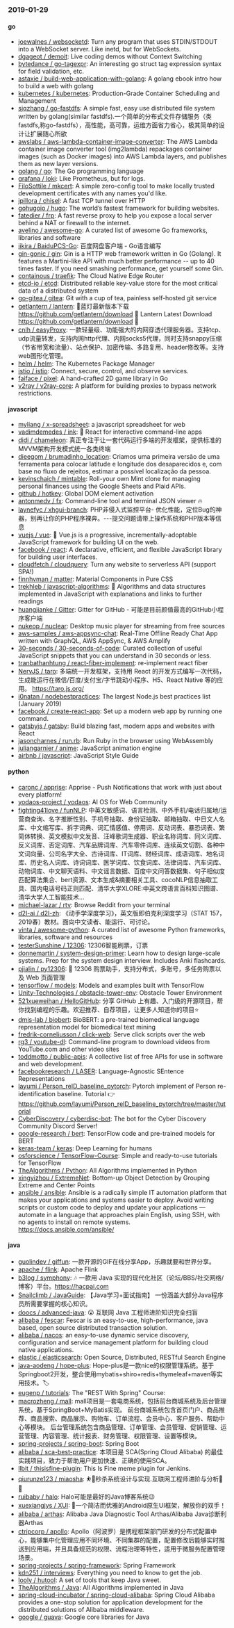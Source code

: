 ### 2019-01-29

#### go
* [joewalnes / websocketd](https://github.com/joewalnes/websocketd): Turn any program that uses STDIN/STDOUT into a WebSocket server. Like inetd, but for WebSockets.
* [dgageot / demoit](https://github.com/dgageot/demoit): Live coding demos without Context Switching
* [bytedance / go-tagexpr](https://github.com/bytedance/go-tagexpr): An interesting go struct tag expression syntax for field validation, etc.
* [astaxie / build-web-application-with-golang](https://github.com/astaxie/build-web-application-with-golang): A golang ebook intro how to build a web with golang
* [kubernetes / kubernetes](https://github.com/kubernetes/kubernetes): Production-Grade Container Scheduling and Management
* [sjqzhang / go-fastdfs](https://github.com/sjqzhang/go-fastdfs): A simple fast, easy use distributed file system written by golang(similar fastdfs).一个简单的分布式文件存储服务（类fastdfs,称go-fastdfs），高性能，高可靠，运维方面省力省心，极其简单的设计让扩展随心所欲
* [awslabs / aws-lambda-container-image-converter](https://github.com/awslabs/aws-lambda-container-image-converter): The AWS Lambda container image converter tool (img2lambda) repackages container images (such as Docker images) into AWS Lambda layers, and publishes them as new layer versions.
* [golang / go](https://github.com/golang/go): The Go programming language
* [grafana / loki](https://github.com/grafana/loki): Like Prometheus, but for logs.
* [FiloSottile / mkcert](https://github.com/FiloSottile/mkcert): A simple zero-config tool to make locally trusted development certificates with any names you'd like.
* [jpillora / chisel](https://github.com/jpillora/chisel): A fast TCP tunnel over HTTP
* [gohugoio / hugo](https://github.com/gohugoio/hugo): The world’s fastest framework for building websites.
* [fatedier / frp](https://github.com/fatedier/frp): A fast reverse proxy to help you expose a local server behind a NAT or firewall to the internet.
* [avelino / awesome-go](https://github.com/avelino/awesome-go): A curated list of awesome Go frameworks, libraries and software
* [iikira / BaiduPCS-Go](https://github.com/iikira/BaiduPCS-Go): 百度网盘客户端 - Go语言编写
* [gin-gonic / gin](https://github.com/gin-gonic/gin): Gin is a HTTP web framework written in Go (Golang). It features a Martini-like API with much better performance -- up to 40 times faster. If you need smashing performance, get yourself some Gin.
* [containous / traefik](https://github.com/containous/traefik): The Cloud Native Edge Router
* [etcd-io / etcd](https://github.com/etcd-io/etcd): Distributed reliable key-value store for the most critical data of a distributed system
* [go-gitea / gitea](https://github.com/go-gitea/gitea): Git with a cup of tea, painless self-hosted git service
* [getlantern / lantern](https://github.com/getlantern/lantern): 🔴蓝灯最新版本下载 https://github.com/getlantern/download 🔴 Lantern Latest Download https://github.com/getlantern/download 🔴
* [cnlh / easyProxy](https://github.com/cnlh/easyProxy): 一款轻量级、功能强大的内网穿透代理服务器。支持tcp、udp流量转发，支持内网http代理、内网socks5代理，同时支持snappy压缩（节省带宽和流量）、站点保护、加密传输、多路复用、header修改等。支持web图形化管理。
* [helm / helm](https://github.com/helm/helm): The Kubernetes Package Manager
* [istio / istio](https://github.com/istio/istio): Connect, secure, control, and observe services.
* [faiface / pixel](https://github.com/faiface/pixel): A hand-crafted 2D game library in Go
* [v2ray / v2ray-core](https://github.com/v2ray/v2ray-core): A platform for building proxies to bypass network restrictions.

#### javascript
* [myliang / x-spreadsheet](https://github.com/myliang/x-spreadsheet): a javascript spreadsheet for web
* [vadimdemedes / ink](https://github.com/vadimdemedes/ink): 🌈 React for interactive command-line apps
* [didi / chameleon](https://github.com/didi/chameleon): 真正专注于让一套代码运行多端的开发框架，提供标准的MVVM架构开发模式统一各类终端
* [dieegom / brumadinho_location](https://github.com/dieegom/brumadinho_location): Criamos uma primeira versão de uma ferramenta para colocar latitude e longitude dos desaparecidos e, com base no fluxo de rejeitos, estimar a possível localização da pessoa.
* [kevinschaich / mintable](https://github.com/kevinschaich/mintable): Roll-your own Mint clone for managing personal finances using the Google Sheets and Plaid APIs.
* [github / hotkey](https://github.com/github/hotkey): Global DOM element activation
* [antonmedv / fx](https://github.com/antonmedv/fx): Command-line tool and terminal JSON viewer 🔥
* [laynefyc / xhgui-branch](https://github.com/laynefyc/xhgui-branch): PHP非侵入式监控平台- 优化性能，定位Bug的神器，别再让你的PHP程序裸奔。---提交问题请带上操作系统和PHP版本等信息
* [vuejs / vue](https://github.com/vuejs/vue): 🖖 Vue.js is a progressive, incrementally-adoptable JavaScript framework for building UI on the web.
* [facebook / react](https://github.com/facebook/react): A declarative, efficient, and flexible JavaScript library for building user interfaces.
* [cloudfetch / cloudquery](https://github.com/cloudfetch/cloudquery): Turn any website to serverless API (support SPA!)
* [finnhvman / matter](https://github.com/finnhvman/matter): Material Components in Pure CSS
* [trekhleb / javascript-algorithms](https://github.com/trekhleb/javascript-algorithms): 📝 Algorithms and data structures implemented in JavaScript with explanations and links to further readings
* [huangjianke / Gitter](https://github.com/huangjianke/Gitter): Gitter for GitHub - 可能是目前颜值最高的GitHub小程序客户端
* [nukeop / nuclear](https://github.com/nukeop/nuclear): Desktop music player for streaming from free sources
* [aws-samples / aws-appsync-chat](https://github.com/aws-samples/aws-appsync-chat): Real-Time Offline Ready Chat App written with GraphQL, AWS AppSync, & AWS Amplify
* [30-seconds / 30-seconds-of-code](https://github.com/30-seconds/30-seconds-of-code): Curated collection of useful JavaScript snippets that you can understand in 30 seconds or less.
* [tranbathanhtung / react-fiber-implement](https://github.com/tranbathanhtung/react-fiber-implement): re-implement react fiber
* [NervJS / taro](https://github.com/NervJS/taro): 多端统一开发框架，支持用 React 的开发方式编写一次代码，生成能运行在微信/百度/支付宝/字节跳动小程序、H5、React Native 等的应用。 https://taro.js.org/
* [i0natan / nodebestpractices](https://github.com/i0natan/nodebestpractices): The largest Node.js best practices list (January 2019)
* [facebook / create-react-app](https://github.com/facebook/create-react-app): Set up a modern web app by running one command.
* [gatsbyjs / gatsby](https://github.com/gatsbyjs/gatsby): Build blazing fast, modern apps and websites with React
* [jasoncharnes / run.rb](https://github.com/jasoncharnes/run.rb): Run Ruby in the browser using WebAssembly
* [juliangarnier / anime](https://github.com/juliangarnier/anime): JavaScript animation engine
* [airbnb / javascript](https://github.com/airbnb/javascript): JavaScript Style Guide

#### python
* [caronc / apprise](https://github.com/caronc/apprise): Apprise - Push Notifications that work with just about every platform!
* [yodaos-project / yodaos](https://github.com/yodaos-project/yodaos): AI OS for Web Community
* [fighting41love / funNLP](https://github.com/fighting41love/funNLP): 中英文敏感词、语言检测、中外手机/电话归属地/运营商查询、名字推断性别、手机号抽取、身份证抽取、邮箱抽取、中日文人名库、中文缩写库、拆字词典、词汇情感值、停用词、反动词表、暴恐词表、繁简体转换、英文模拟中文发音、汪峰歌词生成器、职业名称词库、同义词库、反义词库、否定词库、汽车品牌词库、汽车零件词库、连续英文切割、各种中文词向量、公司名字大全、古诗词库、IT词库、财经词库、成语词库、地名词库、历史名人词库、诗词词库、医学词库、饮食词库、法律词库、汽车词库、动物词库、中文聊天语料、中文谣言数据、百度中文问答数据集、句子相似度匹配算法集合、bert资源、文本生成&摘要相关工具、cocoNLP信息抽取工具、国内电话号码正则匹配、清华大学XLORE:中英文跨语言百科知识图谱、清华大学人工智能技术…
* [michael-lazar / rtv](https://github.com/michael-lazar/rtv): Browse Reddit from your terminal
* [d2l-ai / d2l-zh](https://github.com/d2l-ai/d2l-zh): 《动手学深度学习》，英文版即伯克利深度学习（STAT 157，2019春）教材。面向中文读者、能运行、可讨论。
* [vinta / awesome-python](https://github.com/vinta/awesome-python): A curated list of awesome Python frameworks, libraries, software and resources
* [testerSunshine / 12306](https://github.com/testerSunshine/12306): 12306智能刷票，订票
* [donnemartin / system-design-primer](https://github.com/donnemartin/system-design-primer): Learn how to design large-scale systems. Prep for the system design interview. Includes Anki flashcards.
* [pjialin / py12306](https://github.com/pjialin/py12306): 🚂 12306 购票助手，支持分布式，多账号，多任务购票以及 Web 页面管理
* [tensorflow / models](https://github.com/tensorflow/models): Models and examples built with TensorFlow
* [Unity-Technologies / obstacle-tower-env](https://github.com/Unity-Technologies/obstacle-tower-env): Obstacle Tower Environment
* [521xueweihan / HelloGitHub](https://github.com/521xueweihan/HelloGitHub): 分享 GitHub 上有趣、入门级的开源项目，帮你找到编程的乐趣。欢迎推荐、自荐项目，让更多人知道你的项目⭐️
* [dmis-lab / biobert](https://github.com/dmis-lab/biobert): BioBERT: a pre-trained biomedical language representation model for biomedical text mining
* [fredrik-corneliusson / click-web](https://github.com/fredrik-corneliusson/click-web): Serve click scripts over the web
* [rg3 / youtube-dl](https://github.com/rg3/youtube-dl): Command-line program to download videos from YouTube.com and other video sites
* [toddmotto / public-apis](https://github.com/toddmotto/public-apis): A collective list of free APIs for use in software and web development.
* [facebookresearch / LASER](https://github.com/facebookresearch/LASER): Language-Agnostic SEntence Representations
* [layumi / Person_reID_baseline_pytorch](https://github.com/layumi/Person_reID_baseline_pytorch): Pytorch implement of Person re-identification baseline. Tutorial 👉https://github.com/layumi/Person_reID_baseline_pytorch/tree/master/tutorial
* [CyberDiscovery / cyberdisc-bot](https://github.com/CyberDiscovery/cyberdisc-bot): The bot for the Cyber Discovery Community Discord Server!
* [google-research / bert](https://github.com/google-research/bert): TensorFlow code and pre-trained models for BERT
* [keras-team / keras](https://github.com/keras-team/keras): Deep Learning for humans
* [osforscience / TensorFlow-Course](https://github.com/osforscience/TensorFlow-Course): Simple and ready-to-use tutorials for TensorFlow
* [TheAlgorithms / Python](https://github.com/TheAlgorithms/Python): All Algorithms implemented in Python
* [xingyizhou / ExtremeNet](https://github.com/xingyizhou/ExtremeNet): Bottom-up Object Detection by Grouping Extreme and Center Points
* [ansible / ansible](https://github.com/ansible/ansible): Ansible is a radically simple IT automation platform that makes your applications and systems easier to deploy. Avoid writing scripts or custom code to deploy and update your applications — automate in a language that approaches plain English, using SSH, with no agents to install on remote systems. https://docs.ansible.com/ansible/

#### java
* [guolindev / giffun](https://github.com/guolindev/giffun): 一款开源的GIF在线分享App，乐趣就要和世界分享。
* [apache / flink](https://github.com/apache/flink): Apache Flink
* [b3log / symphony](https://github.com/b3log/symphony): 🎶 一款用 Java 实现的现代化社区（论坛/BBS/社交网络/博客）平台。https://hacpai.com
* [Snailclimb / JavaGuide](https://github.com/Snailclimb/JavaGuide): 【Java学习+面试指南】 一份涵盖大部分Java程序员所需要掌握的核心知识。
* [doocs / advanced-java](https://github.com/doocs/advanced-java): 😮 互联网 Java 工程师进阶知识完全扫盲
* [alibaba / fescar](https://github.com/alibaba/fescar): Fescar is an easy-to-use, high-performance, java based, open source distributed transaction solution.
* [alibaba / nacos](https://github.com/alibaba/nacos): an easy-to-use dynamic service discovery, configuration and service management platform for building cloud native applications.
* [elastic / elasticsearch](https://github.com/elastic/elasticsearch): Open Source, Distributed, RESTful Search Engine
* [java-aodeng / hope-plus](https://github.com/java-aodeng/hope-plus): Hope-plus是一款nice的权限管理系统。基于Springboot2开发，整合使用mybatis+shiro+redis+thymeleaf+maven等实用技术。🏷
* [eugenp / tutorials](https://github.com/eugenp/tutorials): The "REST With Spring" Course:
* [macrozheng / mall](https://github.com/macrozheng/mall): mall项目是一套电商系统，包括前台商城系统及后台管理系统，基于SpringBoot+MyBatis实现。 前台商城系统包含首页门户、商品推荐、商品搜索、商品展示、购物车、订单流程、会员中心、客户服务、帮助中心等模块。 后台管理系统包含商品管理、订单管理、会员管理、促销管理、运营管理、内容管理、统计报表、财务管理、权限管理、设置等模块。
* [spring-projects / spring-boot](https://github.com/spring-projects/spring-boot): Spring Boot
* [alibaba / sca-best-practice](https://github.com/alibaba/sca-best-practice): 本项目是 SCA(Spring Cloud Alibaba) 的最佳实践项目，致力于帮助用户更加快速、正确的使用SCA。
* [llbit / thisisfine-plugin](https://github.com/llbit/thisisfine-plugin): This Is Fine meme plugin for Jenkins.
* [qiurunze123 / miaosha](https://github.com/qiurunze123/miaosha): ⛹️🐘秒杀系统设计与实现.互联网工程师进阶与分析🙋🐓
* [ruibaby / halo](https://github.com/ruibaby/halo): Halo可能是最好的Java博客系统😉
* [xuexiangjys / XUI](https://github.com/xuexiangjys/XUI): 💍一个简洁而优雅的Android原生UI框架，解放你的双手！
* [alibaba / arthas](https://github.com/alibaba/arthas): Alibaba Java Diagnostic Tool Arthas/Alibaba Java诊断利器Arthas
* [ctripcorp / apollo](https://github.com/ctripcorp/apollo): Apollo（阿波罗）是携程框架部门研发的分布式配置中心，能够集中化管理应用不同环境、不同集群的配置，配置修改后能够实时推送到应用端，并且具备规范的权限、流程治理等特性，适用于微服务配置管理场景。
* [spring-projects / spring-framework](https://github.com/spring-projects/spring-framework): Spring Framework
* [kdn251 / interviews](https://github.com/kdn251/interviews): Everything you need to know to get the job.
* [looly / hutool](https://github.com/looly/hutool): A set of tools that keep Java sweet.
* [TheAlgorithms / Java](https://github.com/TheAlgorithms/Java): All Algorithms implemented in Java
* [spring-cloud-incubator / spring-cloud-alibaba](https://github.com/spring-cloud-incubator/spring-cloud-alibaba): Spring Cloud Alibaba provides a one-stop solution for application development for the distributed solutions of Alibaba middleware.
* [google / guava](https://github.com/google/guava): Google core libraries for Java
